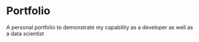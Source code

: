 # Portfolio
 A personal portfolio to demonstrate my capability as a developer as well as a data scientist

